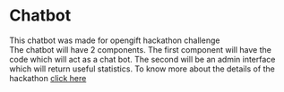 # Chatbot
This chatbot was made for opengift hackathon challenge  
The chatbot will have 2 components. The first component will have the code which will act as a chat bot. The second will be an admin interface which will return useful statistics.
To know more about the details of the hackathon [click here](https://opengift.io/hackathon/#current) 
